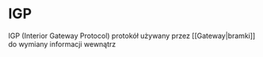 # IGP
IGP (Interior Gateway Protocol) protokół używany przez [[Gateway|bramki]] do wymiany informacji wewnątrz 